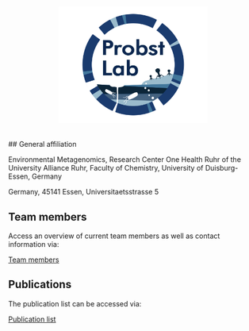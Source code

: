 <p align="center">
<img src="https://github.com/ProbstLab/Lab_homepage/blob/main/docs/assets/Probst_Lab_Logo_transparent.png" width="300" />
</p>
<br>
## General affiliation

Environmental Metagenomics, Research Center One Health Ruhr of the University Alliance Ruhr, Faculty of Chemistry, University of Duisburg-Essen, Germany

Germany, 45141 Essen, Universitaetsstrasse 5

## Team members

Access an overview of current team members as well as contact information via:

[Team members](teammembers.md )

## Publications

The publication list can be accessed via:

[Publication list](publications.md)
